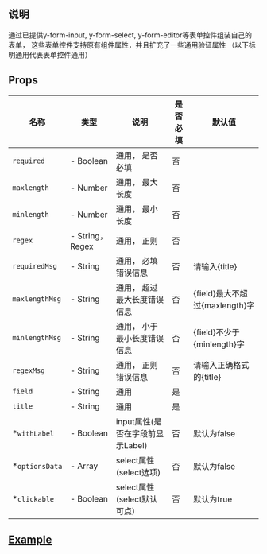 ## 说明
通过已提供y-form-input, y-form-select, y-form-editor等表单控件组装自己的表单， 这些表单控件支持原有组件属性，并且扩充了一些通用验证属性
（以下标明通用代表表单控件通用）
## Props

| 名称			| 类型			  | 说明 | 是否必填 | 默认值 |
| ---			| ---				 | ---	  | --- | ---
| `required`	| -	Boolean			 | 通用， 是否必填| 否 	|
| `maxlength`	| -	Number			 | 通用， 最大长度	| 否		|
| `minlength`	| - Number			 | 通用， 最小长度	| 否		|
| `regex`		| -	String， Regex	| 通用， 正则   | 否		|
| `requiredMsg`	| -	String		     | 通用， 必填错误信息	| 否 | 请输入{title}	|
| `maxlengthMsg`| -	String		| 通用， 超过最大长度错误信息	| 否 | {field}最大不超过{maxlength}字		| 
| `minlengthMsg`| -	String		| 通用， 小于最小长度错误信息	| 否 | {field}不少于{minlength}字	|
| `regexMsg`	| -	String		| 通用， 正则错误信息	| 否 | 请输入正确格式的{title}	|
| `field`		| -	String		| 通用	| 是	| |
| `title`		| -	String		| 通用	| 是	| |
| *`withLabel`	| -	Boolean		| input属性(是否在字段前显示Label)  | 否 |	默认为false |
| *`optionsData`| -	Array   	| select属性(select选项)	 | 否 |	默认为false |
| *`clickable`	| -	Boolean		| select属性(select默认可点)	 | 否 |	默认为true |


## [Example](http://localhost/demo/form)

[load-more-remote]: ../load-more-remote